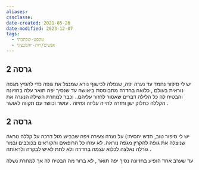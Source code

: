 ```yaml
---
aliases: 
cssclasse: 
date-created: 2021-05-26
date-modified: 2023-12-07
tags:
  - טקסט-שכתבתי
  - אנשים/רות-יוחנובצקי
---
```


## גרסה 2

יש לי סיפור נחמד עד נערה יפה, שנפלה לכישוף נורא שמנצל את גופה כדי להפיץ מגפה נוראית בעולם ,  כלואה בחדרה מתבוססת ביאושה עד שנסיך יפה תואר עלה בחזיונה והבטיח לה כל הלילה דברים שאסור לחזור עליהם.. וכבר למחרת השילה הנערה את הקללה כחלוק ישן וחזרה לחייה עליזה ופזיזה . עושר וכושר  עם תקווה לאושר .

## גרסה 2

יש לי סיפור טוב, חדש יחסית:)  על נערה צעירה ויפה שבביש מזל דרכה על קללה נוראה  שניצלה את גופה  להקרין מגפה נוראה. לא עזרו כל הרופאים והקוראים בכוכבים ובמר גורלה נאלצה לכלוא עצמה  בחדרה ולא לתת לאיש לבקרה ולראותה .

 עד שערב אחד הופיע בחזיונה נסיך יפה תואר , לא ברור מה הבטיח לה אך למחרת נשלה
